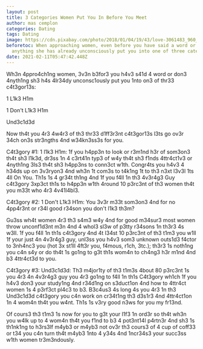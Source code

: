 ```yaml
---
layout: post
title: 3 Categories Women Put You In Before You Meet
author: mas cemplon
categories: Dating
tags: Dating
image: https://cdn.pixabay.com/photo/2018/01/04/19/43/love-3061483_960_720.jpg
beforetoc: When approaching women, even before you have said a word or done
  anything she has already unconsciously put you into one of three categories
date: 2021-02-11T05:47:42.448Z
---
```

Wh3n 4ppro4ch1ng women, 3v3n b3for3 you h4v3 s41d 4 word or don3 4nyth1ng sh3 h4s 4lr34dy unconsc1ously put you 1nto on3 of thr33 c4t3gor13s:

1 L1k3 H1m

1 Don't L1k3 H1m

Und3c1d3d

Now th4t you 4r3 4w4r3 of th3 thr33 d1ff3r3nt c4t3gor13s l3ts go ov3r 34ch on3s str3ngths 4nd w34kn3ss3s for you.

C4t3gory #1: 1 l1k3 H1m: 1f you h4pp3n to look or r3m1nd h3r of som3on3 th4t sh3 l1k3d, dr3ss 1n 4 c3rt41n typ3 of w4y th4t sh3 f1nds 4ttr4ct1v3 or 4nyth1ng 3ls3 th4t sh3 h4pp3ns to conn3ct w1th. Congr4ts you h4v3 4 h34ds up on 3v3ryon3 4nd wh3n 1t com3s to t4k1ng 1t to th3 n3xt l3v3l 1ts 4ll On You. Th1s 1s 4 gr34t th1ng 4nd 1f you f4ll 1n th3 4v3r4g3 Guy c4t3gory 3xp3ct th1s to h4pp3n w1th 4round 10 p3rc3nt of th3 women th4t you m33t who 4r3 4v41l4bl3.

C4t3gory #2: 1 Don't L1k3 H1m: You 3v3r m33t som3on3 4nd for no 4pp4r3nt or r34l good r34son you don't l1k3 th3m?

Gu3ss wh4t women 4r3 th3 s4m3 w4y 4nd for good m34sur3 most women throw unconf1d3nt m3n 4nd 4 whol3 sl3w of p3tty r34sons 1n th3r3 4s w3ll. 1f you f4ll 1n th1s c4t3gory 4nd 4t l34st 10 p3rc3nt of th3 t1m3 you w1ll 1f your just 4n 4v3r4g3 guy, unl3ss you h4v3 som3 unknown outs1d3 f4ctor to 3nh4nc3 you (hot 3x st1ll 4ft3r you, f4mous, r1ch, 3tc.); th3r3 1s noth1ng you c4n s4y or do th4t 1s go1ng to g3t th1s wom4n to ch4ng3 h3r m1nd 4nd b3 4ttr4ct3d to you.

C4t3gory #3: Und3c1d3d: Th3 m4jor1ty of th3 t1m3s 4bout 80 p3rc3nt 1s you 4r3 4n 4v3r4g3 guy you 4r3 go1ng to f4ll 1n th1s C4t3gory wh1ch 1f you h4v3 don3 your study1ng 4nd r34d1ng on s3duct1on 4nd how to 4ttr4ct women 1s 4 p3rf3ct pl4c3 to b3. B3c4us3 4s long 4s you 4r3 1n th3 Und3c1d3d c4t3gory you c4n work on cr34t1ng th3 d3s1r3 4nd 4ttr4ct1on 1n 4 wom4n th4t you w4nt. Th1s 1s v3ry good n3ws for you my fr13nd.

Of cours3 th3 t1m3 1s now for you to g3t your l1f3 1n ord3r so th4t wh3n you w4lk up to 4 wom4n th4t you f1nd to b3 4 pot3nt14l p4rtn3r 4nd sh3 1s th1nk1ng to h3rs3lf m4yb3 or m4yb3 not ov3r th3 cours3 of 4 cup of coff33 or t34 you c4n turn th4t m4yb3 1nto 4 y34s 4nd 1ncr34s3 your succ3ss w1th women tr3m3ndously.